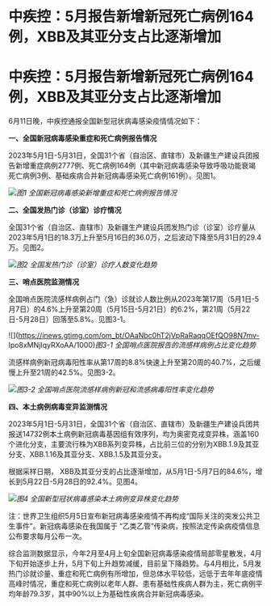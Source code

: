 # 中疾控：5月报告新增新冠死亡病例164例，XBB及其亚分支占比逐渐增加

# 中疾控：5月报告新增新冠死亡病例164例，XBB及其亚分支占比逐渐增加

6月11日晚，中疾控通报全国新型冠状病毒感染疫情情况如下：

**一、全国新冠病毒感染重症和死亡病例报告情况**

2023年5月1日-5月31日，全国31个省（自治区、直辖市）及新疆生产建设兵团报告新增重症病例2777例、死亡病例164例（其中新冠病毒感染导致呼吸功能衰竭死亡病例3例、基础疾病合并新冠病毒感染死亡病例161例）。见图1。

![](https://inews.gtimg.com/om_bt/OfbZMvFtrgkQstvAFUDynjU4bqpMc_JvwQeZ-2Rs19L2MAA/1000)_图1
全国新冠病毒感染新增重症和死亡病例报告情况_

**二、全国发热门诊（诊室）诊疗情况**

全国31个省（自治区、直辖市）及新疆生产建设兵团发热门诊（诊室）诊疗量从2023年5月1日的18.3万上升至5月16日的36.0万，之后波动下降至5月31日的29.4万。见图2。

![](https://inews.gtimg.com/om_bt/OgRMlD1wj0mdpL2HZi28zOpZmORQugsKsQQjK1B0HUnEoAA/1000)_图2
全国发热门诊（诊室）诊疗人数变化趋势_

**三、哨点医院监测情况**

全国哨点医院流感样病例占门（急）诊就诊人数比例从2023年第17周（5月1日-5月7日）的4.6%上升至第20周（5月15日-5月21日）的6.2%，第21周（5月22日-5月28日）回落至5.8%。见图3-1。

![](https://inews.gtimg.com/om_bt/OAaNbc0hT2jVpRaRaqqOEfQO98N7mv-
Ipo8xMNjIqyRXoAA/1000)_图3-1 全国哨点医院报告的流感样病例占比变化趋势_

流感样病例新冠病毒阳性率从第17周的8.8%快速上升至第20周的40.7%，之后缓慢上升至21周的42.5%。见图3-2。

![](https://inews.gtimg.com/om_bt/OpjUCEtJZa7ASjWtpf3LrD3A7gcQ8v8KjExarPQzzlIuEAA/1000)_图3-2
全国哨点医院流感样病例新冠和流感病毒阳性率变化趋势_

**四、本土病例病毒变异监测情况**

2023年5月1日-5月31日，全国31个省（自治区、直辖市）及新疆生产建设兵团共报送14732例本土病例新冠病毒基因组有效序列，均为奥密克戎变异株，涵盖160个进化分支，主要流行株为XBB系列变异株，占比前三位的分别为XBB.1.9及其亚分支、XBB.1.16及其亚分支、XBB.1.5及其亚分支。

根据采样日期， XBB及其亚分支的占比逐渐增加，从5月1日-5月7日的84.6%，增长到5月22日-5月28日的92.4%。见图4。

![](https://inews.gtimg.com/om_bt/OJDScgGSbThG2L3tnmsVxuVOUaaxUirXzW2grSewp1ya0AA/1000)_图4
全国新型冠状病毒感染本土病例变异株变化趋势_

注：世界卫生组织5月5日宣布新冠病毒感染疫情不再构成“国际关注的突发公共卫生事件”。新冠病毒感染在我国属于
“乙类乙管”传染病，按照法定传染病疫情信息公布要求每月公布一次。

综合监测数据显示，今年2月至4月上旬全国新冠病毒感染疫情局部零星散发，4月下旬开始逐步上升，5月下旬上升趋势减缓，目前呈下降趋势。与4月相比，5月发热门诊就诊量、重症和死亡病例有所增加，但总体水平较低，远低于去年年底疫情高峰时情况，重症和死亡病例以老年人群、患有基础性疾病人群为主，死亡病例平均年龄79.3岁，其中90%以上为基础性疾病合并新冠病毒感染。

